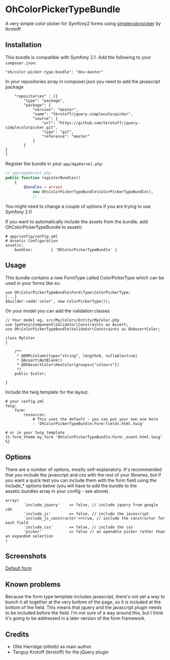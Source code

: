 OhColorPickerTypeBundle
=======================

A very simple color picker for Symfony2 forms using [simplecolorpicker](https://github.com/tkrotoff/jquery-simplecolorpicker) by tkrotoff

Installation
------------

This bundle is compatible with Symfony 2.1. Add the following to your `composer.json`:

    "oh/color-picker-type-bundle": "dev-master"

In your repositories array in composer.json you need to add the javascript package

        "repositories" : [{
            "type": "package",
            "package": {
                "version": "master",
                "name": "tkrotoff/jquery-simplecolorpicker",
                "source": {
                    "url": "https://github.com/tkrotoff/jquery-simplecolorpicker.git",
                    "type": "git",
                    "reference": "master"
                }
            }
	}
	]

Register the bundle in your `app/AppKernel.php`:

```php
// app/AppKernel.php
public function registerBundles()
    {
        $bundles = array(
            new Oh\ColorPickerTypeBundle\ColorPickerTypeBundle(),
            // ...
```

You might need to change a couple of options if you are trying to use Symfony 2.0

If you want to automatically include the assets from the bundle, add OhColorPickerTypeBundle to assetic

    # app/config/config.yml
    # Assetic Configuration
    assetic:
        bundles:        [ 'OhColorPickerTypeBundle' ]


Usage
------------

This bundle contains a new FormType called ColorPickerType which can be used in your forms like so:

    use Oh\ColorPickerTypeBundle\Form\Type\ColorPickerType;
    [...]
    $builder->add('color', new ColorPickerType());

On your model you can add the validation classes

    // Your model eg, src/My/Colors/Entity/MyColor.php
    use Symfony\Component\Validator\Constraints as Assert;
    use Oh\ColorPickerTypeBundle\Validator\Constraints as OhAssertColor;

    class MyColor
    {

        /**
         * @ORM\Column(type="string", length=6, nullable=true)
         * @Assert\NotBlank()
         * @OhAssertColor\HexColor(groups={"colours"})
         */
        public $color;

    }

Include the twig template for the layout. 

    # your config.yml
    twig:
        form:
            resources:
                # This uses the default - you can put your own one here
                - 'OhColorPickerTypeBundle:Form:fields.html.twig'

    # or in your twig template
    {% form_theme my_form 'OhColorPickerTypeBundle:Form:_event.html.twig' %}

Options
-------

There are a number of options, mostly self-explanatory. It's recommended that you include the javascript and css with the rest of your libraries, but if you want a quick test you can include them with the form field using the include_* options below (you will have to add the bundle to the assetic.bundles array in your config - see above).

    array(
            'include_jquery'    => false, // include jquery from google cdn
            'include_js'        => false, // include the javascript
            'include_js_constructor'=>true, // include the constructor for each field
            'include_css'       => false, // include the css
            'picker'            => false // an openable picker rather than an expanded selection
	)

Screenshots
-------

[Default form](https://www.dropbox.com/s/e56djqezfuutlzi/colorpicker.png)

Known problems
-------

Because the form type template includes javascript, there's not yet a way to bunch it all together at the very bottom of the page, so it is included at the bottom of the field. This means that jquery and the javascript plugin needs to be included before the field. I'm not sure of a way around this, but I think it's going to be addressed in a later version of the form framework.

Credits
-------

* Ollie Harridge (ollietb) as main author.
* Tanguy Krotoff (tkrotoff) for the jQuery plugin
